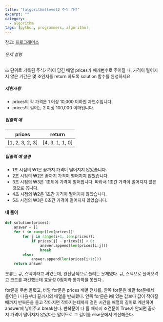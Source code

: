 ```yaml
---
title: "[algorithm]level2 주식 가격"
excerpt: ""
category:
  - algorithm
tags: [python, programmers, algorithm]
---
```


참고: [프로그래머스](https://programmers.co.kr/learn/courses/30/lessons/42584)

###### 문제 설명

초 단위로 기록된 주식가격이 담긴 배열 prices가 매개변수로 주어질 때, 가격이 떨어지지 않은 기간은 몇 초인지를 return 하도록 solution 함수를 완성하세요.

##### 제한사항

- prices의 각 가격은 1 이상 10,000 이하인 자연수입니다.
- prices의 길이는 2 이상 100,000 이하입니다.

##### 입출력 예

| prices          | return          |
| --------------- | --------------- |
| [1, 2, 3, 2, 3] | [4, 3, 1, 1, 0] |

##### 입출력 예 설명

- 1초 시점의 ₩1은 끝까지 가격이 떨어지지 않았습니다.
- 2초 시점의 ₩2은 끝까지 가격이 떨어지지 않았습니다.
- 3초 시점의 ₩3은 1초뒤에 가격이 떨어집니다. 따라서 1초간 가격이 떨어지지 않은 것으로 봅니다.
- 4초 시점의 ₩2은 1초간 가격이 떨어지지 않았습니다.
- 5초 시점의 ₩3은 0초간 가격이 떨어지지 않았습니다.



#### 내 풀이

```python
def solution(prices):
    answer = []
    for i in range(len(prices)):
        for j in range(i+1, len(prices)):
            if prices[j] - prices[i] < 0:
                answer.append(len(prices[i:j]))
                break
        else:
            answer.append(len(prices[i+1:]))
    return answer
```

분류는 큐, 스택이라고 써있는데, 완전탐색으로 풀리는 문제였다. 큐, 스택으로 풀어보려고 코드를 짜긴했는데 효율성 0점이라 통과하질 못했다..

for문을 두번 돌렸고, 바깥 for문은 prices 배열 전체를, 안쪽 for문은 바깥 for문에서 들어온 i 다음부터 끝까지의 배열을 반복했다. 안쪽 for문은 i에 있는 값보다 값이 작아질 때까지 반복문을 돌고 작아지면 작아지는데까지 걸린 시간을 배열의 길이로 계산하여 answer에 넣어주고 break한다. 반복문이 다 돌 때까지 조건문이 True가 안되면 끝까지 가격이 떨어지지 않았다는 말이므로 그 길이를 else문에서 계산해준다.

